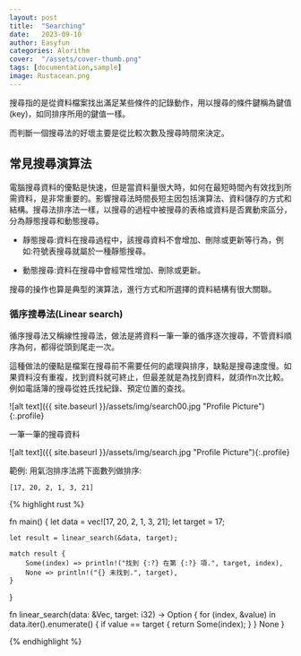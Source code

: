 ```yaml
---
layout: post
title:  "Searching"
date:   2023-09-10
author: Easyfun
categories: Alorithm
cover:  "/assets/cover-thumb.png"
tags: [documentation,sample]
image: Rustacean.png
---
```


搜尋指的是從資料檔案找出滿足某些條件的記錄動作，用以搜尋的條件鍵稱為鍵值(key)，如同排序所用的鍵值一樣。

而判斷一個搜尋法的好壞主要是從比較次數及搜尋時間來決定。

## 常見搜尋演算法

電腦搜尋資料的優點是快速，但是當資料量很大時，如何在最短時間內有效找到所需資料，是非常重要的。影響搜尋法時間長短主因包括演算法、資料儲存的方式和結構。搜尋法排序法一樣，以搜尋的過程中被搜尋的表格或資料是否異動來區分，分為靜態搜尋和動態搜尋。

* 靜態搜尋:資料在搜尋過程中，該搜尋資料不會增加、刪除或更新等行為，例如:符號表搜尋就屬於一種靜態搜尋。

* 動態搜尋:資料在搜尋中會經常性增加、刪除或更新。

搜尋的操作也算是典型的演算法，進行方式和所選擇的資料結構有很大關聯。


### 循序搜尋法(Linear search)

循序搜尋法又稱線性搜尋法，做法是將資料一筆一筆的循序逐次搜尋，不管資料順序為何，都得從頭到尾走一次。

這種做法的優點是檔案在搜尋前不需要任何的處理與排序，缺點是搜尋速度慢。如果資料沒有重複，找到資料就可終止，但最差就是為找到資料，就須作n次比較。例如電話簿的搜尋從姓氏找紀錄、預定位置的查找。

![alt text]({{ site.baseurl }}/assets/img/search00.jpg "Profile Picture"){:.profile}

一筆一筆的搜尋資料

![alt text]({{ site.baseurl }}/assets/img/search.jpg "Profile Picture"){:.profile}


範例:
用氣泡排序法將下面數列做排序:

    [17, 20, 2, 1, 3, 21]

{% highlight rust %}

fn main() {
    let data = vec![17, 20, 2, 1, 3, 21];
    let target = 17;

    let result = linear_search(&data, target);

    match result {
        Some(index) => println!("找到 {:?} 在第 {:?} 項.", target, index),
        None => println!("{} 未找到.", target),
    }
}

fn linear_search(data: &Vec<i32>, target: i32) -> Option<usize> {
    for (index, &value) in data.iter().enumerate() {
        if value == target {
            return Some(index);
        }
    }
    None
}

{% endhighlight %}

